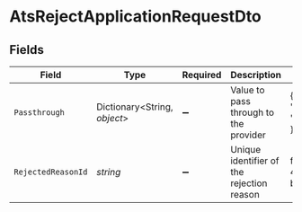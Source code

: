 # AtsRejectApplicationRequestDto


## Fields

| Field                                     | Type                                      | Required                                  | Description                               | Example                                   |
| ----------------------------------------- | ----------------------------------------- | ----------------------------------------- | ----------------------------------------- | ----------------------------------------- |
| `Passthrough`                             | Dictionary<String, *object*>              | :heavy_minus_sign:                        | Value to pass through to the provider     | {<br/>"other_known_names": "John Doe"<br/>} |
| `RejectedReasonId`                        | *string*                                  | :heavy_minus_sign:                        | Unique identifier of the rejection reason | f223d7f6-908b-48f0-9237-b201c307f609      |